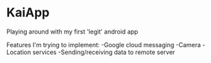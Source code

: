 KaiApp
======

Playing around with my first 'legit' android app

Features I'm trying to implement:
-Google cloud messaging
-Camera
-Location services
-Sending/receiving data to remote server
